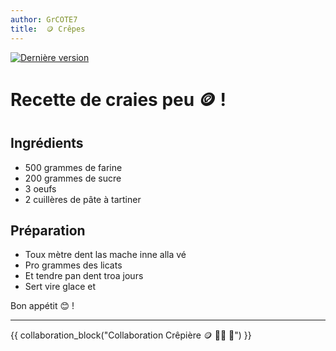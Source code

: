 ```yaml
---
author: GrCOTE7
title:  🪙 Crêpes
---
```


[![Dernière version](https://img.shields.io/github/v/tag/PyMoX-fr/PyMoX-fr.github.io?label=Version)](../outils/logs/CHANGELOG.md)

# Recette de craies peu 🪙 !

## Ingrédients

* 500 grammes de farine
* 200 grammes de sucre
* 3 oeufs <!-- Seule donnée à ne pas changer, les autres devront être adaptées à terme -->
* 2 cuillères de pâte à tartiner

## Préparation

* Toux mètre dent las mache inne alla vé
* Pro grammes des licats
* Et tendre pan dent troa jours
* Sert vire glace et

Bon appétit 😊 !

---

{{ collaboration_block("Collaboration Crêpière 🪙 👩‍🍳 🤝") }}
